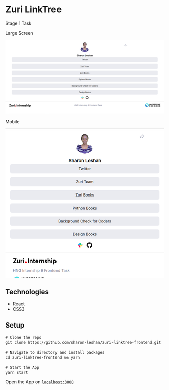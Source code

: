 # Zuri LinkTree

Stage 1 Task

Large Screen

[![LinkTree](assets/zuri-linktree.png)](https://zuri-linktree-frontend.netlify.app/)

Mobile

[![Mobile](assets/zuri-linktree%20mobile.png)](https://zuri-linktree-frontend.netlify.app/)

## Technologies

- React
- CSS3

## Setup

```code
# Clone the repo
git clone https://github.com/sharon-leshan/zuri-linktree-frontend.git

# Navigate to directory and install packages
cd zuri-linktree-frontend && yarn

# Start the App
yarn start
```

Open the App on [`localhost:3000`](http://localhost:3000/)
